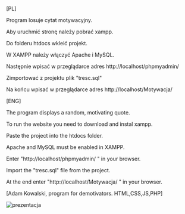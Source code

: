 [PL]

Program losuje cytat motywacyjny.

Aby uruchmić stronę należy pobrać xampp. 

Do folderu htdocs wkleić projekt.

W XAMPP należy włączyć Apache i MySQL.

Następnie wpisać w przeglądarce adres http://localhost/phpmyadmin/

Zimportować z projektu plik "tresc.sql" 

Na końcu wpisać w przeglądarce adres http://localhost/Motywacja/

[ENG]

The program displays a random, motivating quote.

To run the website you need to download and instal xampp.

Paste the project into the htdocs folder.

Apache and MySQL must be enabled in XAMPP.

Enter "http://localhost/phpmyadmin/ " in your browser.

Import the "tresc.sql" file from the project.

At the end enter "http://localhost/Motywacja/ " in your browser.

[Adam Kowalski, program for demotivators. HTML,CSS,JS,PHP]

![prezentacja](https://user-images.githubusercontent.com/62144769/102794876-479f7300-43ac-11eb-981b-0f8da4dd2794.gif)
